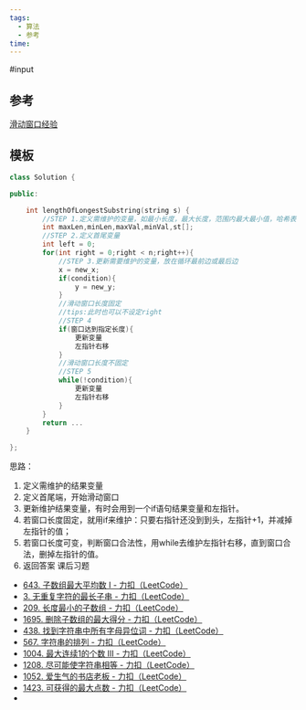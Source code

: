 ```yaml
---
tags:
  - 算法
  - 参考
time:
---
```

#input
## 参考
[滑动窗口经验](https://leetcode.cn/problems/longest-substring-without-repeating-characters/solutions/876061/yi-ge-mo-ban-miao-sha-10dao-zhong-deng-n-sb0x/)
## 模板
```cpp
class Solution {

public:

    int lengthOfLongestSubstring(string s) {
		//STEP 1.定义需维护的变量，如最小长度，最大长度，范围内最大最小值，哈希表
		int maxLen,minLen,maxVal,minVal,st[];
		//STEP 2.定义首尾变量
		int left = 0;
		for(int right = 0;right < n;right++){
			//STEP 3.更新需要维护的变量，放在循环最前边或最后边
			x = new_x;
			if(condition){
				y = new_y;
			}
			//滑动窗口长度固定
			//tips:此时也可以不设定right
			//STEP 4
			if(窗口达到指定长度){
				更新变量
				左指针右移
			}
			//滑动窗口长度不固定
			//STEP 5
			while(!condition){
				更新变量
				左指针右移
			}
		}
		return ...
    }

};
```
思路：
1. 定义需维护的结果变量
2. 定义首尾端，开始滑动窗口
3. 更新维护结果变量，有时会用到一个if语句结果变量和左指针。
4. 若窗口长度固定，就用if来维护：只要右指针还没到到头，左指针+1，并减掉左指针的值；
5. 若窗口长度可变，判断窗口合法性，用while去维护左指针右移，直到窗口合法，删掉左指针的值。
6. 返回答案
课后习题
- [643. 子数组最大平均数 I - 力扣（LeetCode）](https://leetcode.cn/problems/maximum-average-subarray-i/description/)
- [3. 无重复字符的最长子串 - 力扣（LeetCode）](https://leetcode.cn/problems/longest-substring-without-repeating-characters/description/)
- [209. 长度最小的子数组 - 力扣（LeetCode）](https://leetcode.cn/problems/minimum-size-subarray-sum/description/)
- [1695. 删除子数组的最大得分 - 力扣（LeetCode）](https://leetcode.cn/problems/maximum-erasure-value/description/)
- [438. 找到字符串中所有字母异位词 - 力扣（LeetCode）](https://leetcode.cn/problems/find-all-anagrams-in-a-string/description/)
- [567. 字符串的排列 - 力扣（LeetCode）](https://leetcode.cn/problems/permutation-in-string/description/)
- [1004. 最大连续1的个数 III - 力扣（LeetCode）](https://leetcode.cn/problems/max-consecutive-ones-iii/description/)
- [1208. 尽可能使字符串相等 - 力扣（LeetCode）](https://leetcode.cn/problems/get-equal-substrings-within-budget/description/)
- [1052. 爱生气的书店老板 - 力扣（LeetCode）](https://leetcode.cn/problems/grumpy-bookstore-owner/description/)
- [1423. 可获得的最大点数 - 力扣（LeetCode）](https://leetcode.cn/problems/maximum-points-you-can-obtain-from-cards/description/)
- 